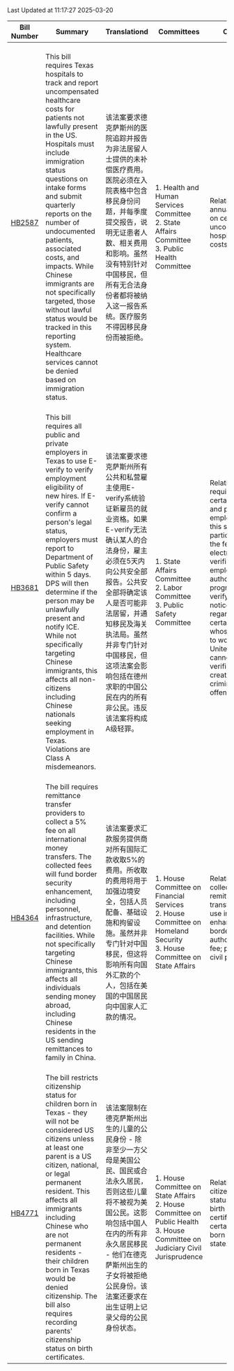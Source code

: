 Last Updated at 11:17:27 2025-03-20

|Bill Number|Summary|Translationd|Committees|Caption|Authors|Last Actiond|
|-|-|-|-|-|-|-|
|[HB2587](https://capitol.texas.gov/BillLookup/History.aspx?LegSess=89R&Bill=HB2587)|<br>This bill requires Texas hospitals to track and report uncompensated healthcare costs for patients not lawfully present in the US. Hospitals must include immigration status questions on intake forms and submit quarterly reports on the number of undocumented patients, associated costs, and impacts. While Chinese immigrants are not specifically targeted, those without lawful status would be tracked in this reporting system. Healthcare services cannot be denied based on immigration status.<br>|<br>该法案要求德克萨斯州的医院追踪并报告为非法居留人士提供的未补偿医疗费用。医院必须在入院表格中包含移民身份问题，并每季度提交报告，说明无证患者人数、相关费用和影响。虽然没有特别针对中国移民，但所有无合法身份者都将被纳入这一报告系统。医疗服务不得因移民身份而被拒绝。<br>|<br>1. Health and Human Services Committee<br>2. State Affairs Committee<br>3. Public Health Committee<br>|Relating to an annual report on certain uncompensated hospital care costs.|Olcott|03/17/2025 H Referred to Public Health: Mar 17 2025  2:32PM|
|[HB3681](https://capitol.texas.gov/BillLookup/History.aspx?LegSess=89R&Bill=HB3681)|<br>This bill requires all public and private employers in Texas to use E-verify to verify employment eligibility of new hires. If E-verify cannot confirm a person's legal status, employers must report to Department of Public Safety within 5 days. DPS will then determine if the person may be unlawfully present and notify ICE. While not specifically targeting Chinese immigrants, this affects all non-citizens including Chinese nationals seeking employment in Texas. Violations are Class A misdemeanors.<br>|<br>该法案要求德克萨斯州所有公共和私营雇主使用E-verify系统验证新雇员的就业资格。如果E-verify无法确认某人的合法身份，雇主必须在5天内向公共安全部报告。公共安全部将确定该人是否可能非法居留，并通知移民及海关执法局。虽然并非专门针对中国移民，但这项法案会影响包括在德州求职的中国公民在内的所有非公民。违反该法案将构成A级轻罪。<br>|<br>1. State Affairs Committee<br>2. Labor Committee<br>3. Public Safety Committee<br>|Relating to requiring certain public and private employers in this state to participate in the federal electronic verification of employment authorization program, or E-verify, and notice regarding certain persons whose eligibility to work in the United States cannot be verified; creating a criminal offense.|Lowe|03/04/2025 H Filed|
|[HB4364](https://capitol.texas.gov/BillLookup/History.aspx?LegSess=89R&Bill=HB4364)|<br>The bill requires remittance transfer providers to collect a 5% fee on all international money transfers. The collected fees will fund border security enhancement, including personnel, infrastructure, and detention facilities. While not specifically targeting Chinese immigrants, this affects all individuals sending money abroad, including Chinese residents in the US sending remittances to family in China.<br>|<br>该法案要求汇款服务提供商对所有国际汇款收取5%的费用。所收取的费用将用于加强边境安全，包括人员配备、基础设施和拘留设施。虽然并非专门针对中国移民，但这将影响所有向国外汇款的个人，包括在美国的中国居民向中国家人汇款的情况。<br>|<br>1. House Committee on Financial Services<br>2. House Committee on Homeland Security<br>3. House Committee on State Affairs<br>|Relating to the collection of remittance transfer fees for use in enhancing border security; authorizing a fee; providing a civil penalty.|Money|03/11/2025 H Filed|
|[HB4771](https://capitol.texas.gov/BillLookup/History.aspx?LegSess=89R&Bill=HB4771)|<br>The bill restricts citizenship status for children born in Texas - they will not be considered US citizens unless at least one parent is a US citizen, national, or legal permanent resident. This affects all immigrants including Chinese who are not permanent residents - their children born in Texas would be denied citizenship. The bill also requires recording parents' citizenship status on birth certificates.<br>|<br>该法案限制在德克萨斯州出生的儿童的公民身份 - 除非至少一方父母是美国公民、国民或合法永久居民，否则这些儿童将不被视为美国公民。这影响包括中国人在内的所有非永久居民移民 - 他们在德克萨斯州出生的子女将被拒绝公民身份。该法案还要求在出生证明上记录父母的公民身份状态。<br>|<br>1. House Committee on State Affairs<br>2. House Committee on Public Health<br>3. House Committee on Judiciary  Civil Jurisprudence<br>|Relating to the citizenship status of and birth certificates for certain children born in this state.|Olcott|03/13/2025 H Filed|
